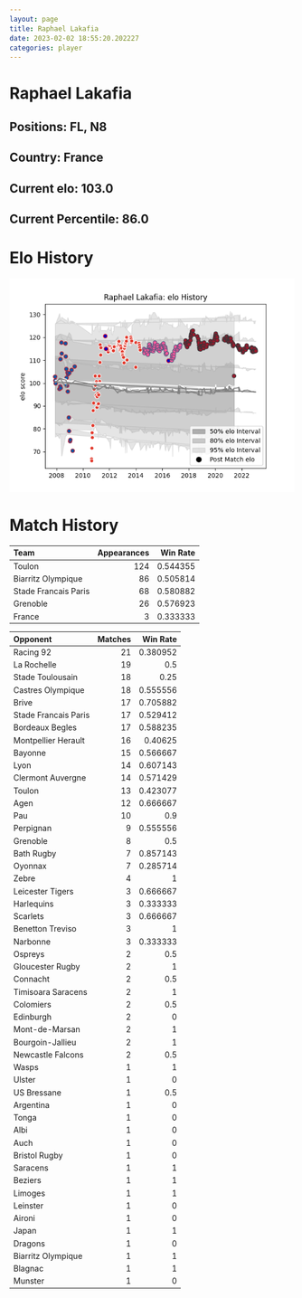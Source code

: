 ```yaml
---  
layout: page  
title: Raphael Lakafia  
date: 2023-02-02 18:55:20.202227  
categories: player  
---
```

# Raphael Lakafia

## Positions: FL, N8

## Country: France

## Current elo: 103.0

## Current Percentile: 86.0

# Elo History


![elo history](history_RaphaelLakafia.png)
# Match History


| Team                 |   Appearances |   Win Rate |
|:---------------------|--------------:|-----------:|
| Toulon               |           124 |   0.544355 |
| Biarritz Olympique   |            86 |   0.505814 |
| Stade Francais Paris |            68 |   0.580882 |
| Grenoble             |            26 |   0.576923 |
| France               |             3 |   0.333333 |

| Opponent             |   Matches |   Win Rate |
|:---------------------|----------:|-----------:|
| Racing 92            |        21 |   0.380952 |
| La Rochelle          |        19 |   0.5      |
| Stade Toulousain     |        18 |   0.25     |
| Castres Olympique    |        18 |   0.555556 |
| Brive                |        17 |   0.705882 |
| Stade Francais Paris |        17 |   0.529412 |
| Bordeaux Begles      |        17 |   0.588235 |
| Montpellier Herault  |        16 |   0.40625  |
| Bayonne              |        15 |   0.566667 |
| Lyon                 |        14 |   0.607143 |
| Clermont Auvergne    |        14 |   0.571429 |
| Toulon               |        13 |   0.423077 |
| Agen                 |        12 |   0.666667 |
| Pau                  |        10 |   0.9      |
| Perpignan            |         9 |   0.555556 |
| Grenoble             |         8 |   0.5      |
| Bath Rugby           |         7 |   0.857143 |
| Oyonnax              |         7 |   0.285714 |
| Zebre                |         4 |   1        |
| Leicester Tigers     |         3 |   0.666667 |
| Harlequins           |         3 |   0.333333 |
| Scarlets             |         3 |   0.666667 |
| Benetton Treviso     |         3 |   1        |
| Narbonne             |         3 |   0.333333 |
| Ospreys              |         2 |   0.5      |
| Gloucester Rugby     |         2 |   1        |
| Connacht             |         2 |   0.5      |
| Timisoara Saracens   |         2 |   1        |
| Colomiers            |         2 |   0.5      |
| Edinburgh            |         2 |   0        |
| Mont-de-Marsan       |         2 |   1        |
| Bourgoin-Jallieu     |         2 |   1        |
| Newcastle Falcons    |         2 |   0.5      |
| Wasps                |         1 |   1        |
| Ulster               |         1 |   0        |
| US Bressane          |         1 |   0.5      |
| Argentina            |         1 |   0        |
| Tonga                |         1 |   0        |
| Albi                 |         1 |   0        |
| Auch                 |         1 |   0        |
| Bristol Rugby        |         1 |   0        |
| Saracens             |         1 |   1        |
| Beziers              |         1 |   1        |
| Limoges              |         1 |   1        |
| Leinster             |         1 |   0        |
| Aironi               |         1 |   0        |
| Japan                |         1 |   1        |
| Dragons              |         1 |   0        |
| Biarritz Olympique   |         1 |   1        |
| Blagnac              |         1 |   1        |
| Munster              |         1 |   0        |